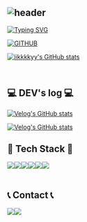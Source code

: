 <div align="left">
  
![header](https://capsule-render.vercel.app/api?type=waving&color=86E9DC&text=&animation=twinkling&height=80)
---
[![Typing SVG](https://readme-typing-svg.demolab.com?font=Alkatra&weight=500&size=45&duration=3500&pause=3&color=86E9DC&center=false&vCenter=false&multiline=true&repeat=true&width=1000&height=100&lines=Welcome+to+iikkkkyy's+GitHub!👋)](https://git.io/typing-svg)

[![GITHUB](https://hits.seeyoufarm.com/api/count/incr/badge.svg?url=https%3A%2F%2Fgithub.com%2Fkimkangtae&count_bg=%23F29494&title_bg=%232F2E2E&icon=github.svg&icon_color=%23FFFFFF&title=GITHUB&edge_flat=false)](https://github.com/kimkangtae)

[![iikkkkyy's GitHub stats](https://github-readme-stats.vercel.app/api?username=kimkangtae&include_all_commits=true&theme=nord&hide_border=true&count_private=true)](https://github.com/kimkangtae/github-readme-stats)

<br>

## 💻 DEV's log 💻

[![Velog's GitHub stats](https://velog-readme-stats.vercel.app/api/badge?name=iikkkkyy)](https://velog.io/@iikkkkyy) 

[![Velog's GitHub stats](https://velog-readme-stats.vercel.app/api?name=ttt9977)](https://github.com/eungyeole/velog-readme-stats)



  ## 🔨 Tech Stack 🔨
  <div style="display:flex; flex-direction:row;">
    <img src="https://img.shields.io/badge/Dart-0175C2?style=for-the-badge&logo=Dart&logoColor=white">
    <img src="https://img.shields.io/badge/Flutter-02569B?style=for-the-badge&logo=Flutter&logoColor=white">
    <img src="https://img.shields.io/badge/Java-FF7800?style=for-the-badge&logo=Java&logoColor=white">
    <br>
    <img src="https://img.shields.io/badge/Linux-FCC624?style=for-the-badge&logo=Linux&logoColor=white">
    <img src="https://img.shields.io/badge/Oracle-F80000?style=for-the-badge&logo=Oracle&logoColor=white">
    <img src="https://img.shields.io/badge/PostgreSQL-4169E1?style=for-the-badge&logo=PostgreSQL&logoColor=white">
  </div></br>
  </div>

  ## 📞 Contact 📞
  <div style="display:flex; flex-direction:row;">
      <a href="https://www.instagram.com/iikkkkyy/">
          <img src="https://img.shields.io/badge/Instagram-E4405F?style=for-the-badge&logo=Instagram&logoColor=white"> 
      </a>
      <a href="mailto:tt997768@gmail.com">
          <img src="https://img.shields.io/badge/Gmail-EA4335?style=for-the-badge&logo=Gmail&logoColor=white"> 
      </a>
  </div><br>



</div><br>
</div>


